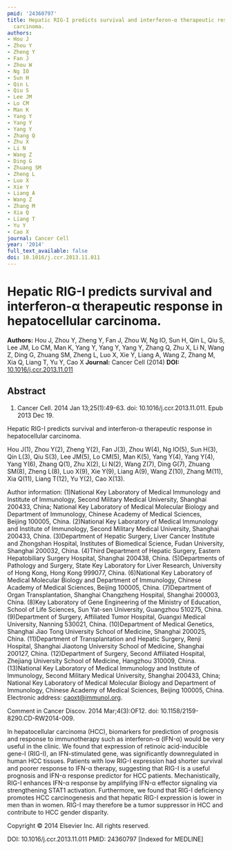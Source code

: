 ```yaml
---
pmid: '24360797'
title: Hepatic RIG-I predicts survival and interferon-α therapeutic response in hepatocellular
  carcinoma.
authors:
- Hou J
- Zhou Y
- Zheng Y
- Fan J
- Zhou W
- Ng IO
- Sun H
- Qin L
- Qiu S
- Lee JM
- Lo CM
- Man K
- Yang Y
- Yang Y
- Yang Y
- Zhang Q
- Zhu X
- Li N
- Wang Z
- Ding G
- Zhuang SM
- Zheng L
- Luo X
- Xie Y
- Liang A
- Wang Z
- Zhang M
- Xia Q
- Liang T
- Yu Y
- Cao X
journal: Cancer Cell
year: '2014'
full_text_available: false
doi: 10.1016/j.ccr.2013.11.011
---
```


# Hepatic RIG-I predicts survival and interferon-α therapeutic response in hepatocellular carcinoma.
**Authors:** Hou J, Zhou Y, Zheng Y, Fan J, Zhou W, Ng IO, Sun H, Qin L, Qiu S, Lee JM, Lo CM, Man K, Yang Y, Yang Y, Yang Y, Zhang Q, Zhu X, Li N, Wang Z, Ding G, Zhuang SM, Zheng L, Luo X, Xie Y, Liang A, Wang Z, Zhang M, Xia Q, Liang T, Yu Y, Cao X
**Journal:** Cancer Cell (2014)
**DOI:** [10.1016/j.ccr.2013.11.011](https://doi.org/10.1016/j.ccr.2013.11.011)

## Abstract

1. Cancer Cell. 2014 Jan 13;25(1):49-63. doi: 10.1016/j.ccr.2013.11.011. Epub
2013  Dec 19.

Hepatic RIG-I predicts survival and interferon-α therapeutic response in 
hepatocellular carcinoma.

Hou J(1), Zhou Y(2), Zheng Y(2), Fan J(3), Zhou W(4), Ng IO(5), Sun H(3), Qin 
L(3), Qiu S(3), Lee JM(5), Lo CM(5), Man K(5), Yang Y(4), Yang Y(4), Yang Y(6), 
Zhang Q(1), Zhu X(2), Li N(2), Wang Z(7), Ding G(7), Zhuang SM(8), Zheng L(8), 
Luo X(9), Xie Y(9), Liang A(9), Wang Z(10), Zhang M(11), Xia Q(11), Liang T(12), 
Yu Y(2), Cao X(13).

Author information:
(1)National Key Laboratory of Medical Immunology and Institute of Immunology, 
Second Military Medical University, Shanghai 200433, China; National Key 
Laboratory of Medical Molecular Biology and Department of Immunology, Chinese 
Academy of Medical Sciences, Beijing 100005, China.
(2)National Key Laboratory of Medical Immunology and Institute of Immunology, 
Second Military Medical University, Shanghai 200433, China.
(3)Department of Hepatic Surgery, Liver Cancer Institute and Zhongshan Hospital, 
Institutes of Biomedical Science, Fudan University, Shanghai 200032, China.
(4)Third Department of Hepatic Surgery, Eastern Hepatobiliary Surgery Hospital, 
Shanghai 200438, China.
(5)Departments of Pathology and Surgery, State Key Laboratory for Liver 
Research, University of Hong Kong, Hong Kong 999077, China.
(6)National Key Laboratory of Medical Molecular Biology and Department of 
Immunology, Chinese Academy of Medical Sciences, Beijing 100005, China.
(7)Department of Organ Transplantation, Shanghai Changzheng Hospital, Shanghai 
200003, China.
(8)Key Laboratory of Gene Engineering of the Ministry of Education, School of 
Life Sciences, Sun Yat-sen University, Guangzhou 510275, China.
(9)Department of Surgery, Affiliated Tumor Hospital, Guangxi Medical University, 
Nanning 530021, China.
(10)Department of Medical Genetics, Shanghai Jiao Tong University School of 
Medicine, Shanghai 200025, China.
(11)Department of Transplantation and Hepatic Surgery, Renji Hospital, Shanghai 
Jiaotong University School of Medicine, Shanghai 200127, China.
(12)Department of Surgery, Second Affiliated Hospital, Zhejiang University 
School of Medicine, Hangzhou 310009, China.
(13)National Key Laboratory of Medical Immunology and Institute of Immunology, 
Second Military Medical University, Shanghai 200433, China; National Key 
Laboratory of Medical Molecular Biology and Department of Immunology, Chinese 
Academy of Medical Sciences, Beijing 100005, China. Electronic address: 
caoxt@immunol.org.

Comment in
    Cancer Discov. 2014 Mar;4(3):OF12. doi: 10.1158/2159-8290.CD-RW2014-009.

In hepatocellular carcinoma (HCC), biomarkers for prediction of prognosis and 
response to immunotherapy such as interferon-α (IFN-α) would be very useful in 
the clinic. We found that expression of retinoic acid-inducible gene-I (RIG-I), 
an IFN-stimulated gene, was significantly downregulated in human HCC tissues. 
Patients with low RIG-I expression had shorter survival and poorer response to 
IFN-α therapy, suggesting that RIG-I is a useful prognosis and IFN-α response 
predictor for HCC patients. Mechanistically, RIG-I enhances IFN-α response by 
amplifying IFN-α effector signaling via strengthening STAT1 activation. 
Furthermore, we found that RIG-I deficiency promotes HCC carcinogenesis and that 
hepatic RIG-I expression is lower in men than in women. RIG-I may therefore be a 
tumor suppressor in HCC and contribute to HCC gender disparity.

Copyright © 2014 Elsevier Inc. All rights reserved.

DOI: 10.1016/j.ccr.2013.11.011
PMID: 24360797 [Indexed for MEDLINE]
